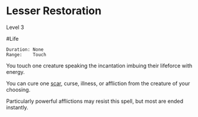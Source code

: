 # Lesser Restoration

Level 3

#Life

	Duration: None
	Range:    Touch

You touch one creature speaking the incantation imbuing their lifeforce with energy.

You can cure one [scar](../../../../Player%20Character%20Components/Derived%20Statistics/Scars.md), curse, illness, or affliction from the creature of your choosing.

Particularly powerful afflictions may resist this spell, but most are ended instantly.